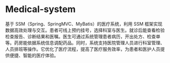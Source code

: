 # Medical-system
基于 SSM（Spring、SpringMVC、MyBatis）的医疗系统，利用 SSM 框架实现数据高效处理与交互。患者可线上预约挂号，选择科室与医生。就诊后能查看检验检查报告、诊断结果和医嘱。医生可通过系统管理患者病历，开出处方、检查单等。药房能依据系统信息调配药品。同时，系统支持医院管理人员进行科室管理、人员排班等操作。它优化了医疗流程，提高了医疗服务效率，为患者和医护人员提供便捷、智能的医疗体验。 
